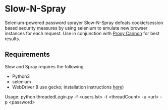 # Slow-N-Spray
Selenium-powered password sprayer
Slow-N-Spray defeats cookie/session based security measures by using selenium to emulate new browser instances for each request. Use in conjunction with [Proxy Cannon](https://github.com/proxycannon/proxycannon-ng) for best results.

## Requirements

Slow and Spray requires the following
* Python3
* selenium
* WebDriver (I use gecko; installation instructions [here](https://selenium-python.readthedocs.io/installation.html "Selenium readthedocs.io"))

Usage: python threadedLogin.py -f \<users.lst\> -t \<threadCount\> -u \<url\> -p \<password\>
